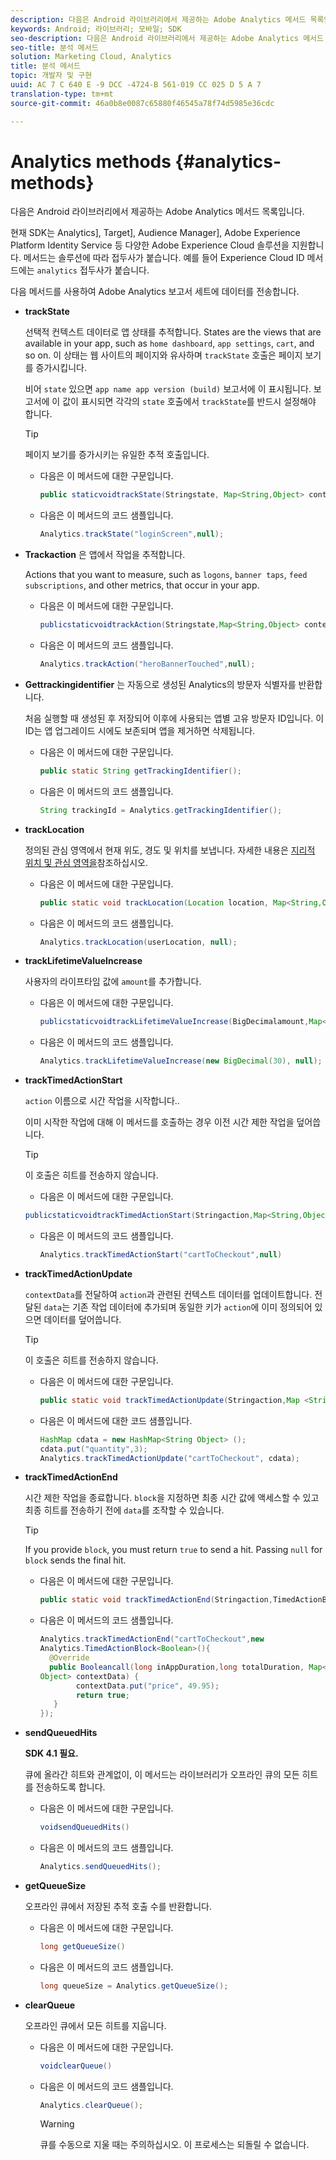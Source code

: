 ```yaml
---
description: 다음은 Android 라이브러리에서 제공하는 Adobe Analytics 메서드 목록입니다.
keywords: Android; 라이브러리; 모바일; SDK
seo-description: 다음은 Android 라이브러리에서 제공하는 Adobe Analytics 메서드 목록입니다.
seo-title: 분석 메서드
solution: Marketing Cloud, Analytics
title: 분석 메서드
topic: 개발자 및 구현
uuid: AC 7 C 640 E -9 DCC -4724-B 561-019 CC 025 D 5 A 7
translation-type: tm+mt
source-git-commit: 46a0b8e0087c65880f46545a78f74d5985e36cdc

---
```



# Analytics methods {#analytics-methods}

다음은 Android 라이브러리에서 제공하는 Adobe Analytics 메서드 목록입니다.

현재 SDK는 Analytics], Target], Audience Manager], Adobe Experience Platform Identity Service 등 다양한 Adobe Experience Cloud 솔루션을 지원합니다. 메서드는 솔루션에 따라 접두사가 붙습니다. 예를 들어 Experience Cloud ID 메서드에는 `analytics` 접두사가 붙습니다.

다음 메서드를 사용하여 Adobe Analytics 보고서 세트에 데이터를 전송합니다.

* **trackState**

   선택적 컨텍스트 데이터로 앱 상태를 추적합니다. States are the views that are available in your app, such as `home dashboard`, `app settings`, `cart`, and so on. 이 상태는 웹 사이트의 페이지와 유사하며 `trackState` 호출은 페이지 보기를 증가시킵니다.

   비어 `state` 있으면 `app name app version (build)` 보고서에 이 표시됩니다. 보고서에 이 값이 표시되면 각각의 `state` 호출에서 `trackState`를 반드시 설정해야 합니다.

   >[!TIP]
   >
   >페이지 보기를 증가시키는 유일한 추적 호출입니다.

   * 다음은 이 메서드에 대한 구문입니다.

      ```java
      public staticvoidtrackState(Stringstate, Map<String,Object> contextData);
      ```

   * 다음은 이 메서드의 코드 샘플입니다.

      ```java
      Analytics.trackState("loginScreen",null);
      ```

* **Trackaction**
은 앱에서 작업을 추적합니다.

   Actions that you want to measure, such as `logons`, `banner taps`, `feed subscriptions`, and other metrics, that occur in your app.

   * 다음은 이 메서드에 대한 구문입니다.

      ```java
      publicstaticvoidtrackAction(Stringstate,Map<String,Object> contextData);
      ```

   * 다음은 이 메서드의 코드 샘플입니다.

      ```java
      Analytics.trackAction("heroBannerTouched",null);
      ```

* **Gettrackingidentifier**
는 자동으로 생성된 Analytics의 방문자 식별자를 반환합니다.

   처음 실행할 때 생성된 후 저장되어 이후에 사용되는 앱별 고유 방문자 ID입니다. 이 ID는 앱 업그레이드 시에도 보존되며 앱을 제거하면 삭제됩니다.

   * 다음은 이 메서드에 대한 구문입니다.

      ```java
      public static String getTrackingIdentifier(); 
      ```

   * 다음은 이 메서드의 코드 샘플입니다.

      ```java
      String trackingId = Analytics.getTrackingIdentifier(); 
      ```

* **trackLocation**

   정의된 관심 영역에서 현재 위도, 경도 및 위치를 보냅니다. 자세한 내용은 [지리적 위치 및 관심 영역을](/help/android/location/geo-poi.md)참조하십시오.

   * 다음은 이 메서드에 대한 구문입니다.

      ```java
      public static void trackLocation(Location location, Map<String,Object> contextData); 
      ```

   * 다음은 이 메서드의 코드 샘플입니다.

      ```java
      Analytics.trackLocation(userLocation, null);
      ```

* **trackLifetimeValueIncrease**

   사용자의 라이프타임 값에 `amount`를 추가합니다.

   * 다음은 이 메서드에 대한 구문입니다.

      ```java
      publicstaticvoidtrackLifetimeValueIncrease(BigDecimalamount,Map<String,Object>contextData);
      ```

   * 다음은 이 메서드의 코드 샘플입니다.

      ```java
      Analytics.trackLifetimeValueIncrease(new BigDecimal(30), null);
      ```

* **trackTimedActionStart**

   `action` 이름으로 시간 작업을 시작합니다..

   이미 시작한 작업에 대해 이 메서드를 호출하는 경우 이전 시간 제한 작업을 덮어씁니다.

   >[!TIP]
   >
   >이 호출은 히트를 전송하지 않습니다.

   * 다음은 이 메서드에 대한 구문입니다.
   ```java
   publicstaticvoidtrackTimedActionStart(Stringaction,Map<String,Object>contextData);
   ```

   * 다음은 이 메서드의 코드 샘플입니다.

      ```java
      Analytics.trackTimedActionStart("cartToCheckout",null)
      ```


* **trackTimedActionUpdate**

   `contextData`를 전달하여 `action`과 관련된 컨텍스트 데이터를 업데이트합니다. 전달된 `data`는 기존 작업 데이터에 추가되며 동일한 키가 `action`에 이미 정의되어 있으면 데이터를 덮어씁니다.

   >[!TIP]
   >
   >이 호출은 히트를 전송하지 않습니다.

   * 다음은 이 메서드에 대한 구문입니다.

      ```java
      public static void trackTimedActionUpdate(Stringaction,Map <String,Object> contextData); 
      ```

   * 다음은 이 메서드에 대한 코드 샘플입니다.

      ```java
      HashMap cdata = new HashMap<String Object> (); 
      cdata.put("quantity",3); 
      Analytics.trackTimedActionUpdate("cartToCheckout", cdata);
      ```

* **trackTimedActionEnd**

   시간 제한 작업을 종료합니다. `block`을 지정하면 최종 시간 값에 액세스할 수 있고 최종 히트를 전송하기 전에 `data`를 조작할 수 있습니다.

   >[!TIP]
   >
   >If you provide `block`, you must return `true` to send a hit. Passing `null` for `block` sends the final hit.

   * 다음은 이 메서드에 대한 구문입니다.

      ```java
      public static void trackTimedActionEnd(Stringaction,TimedActionBlock<Boolean> logic); 
      ```

   * 다음은 이 메서드의 코드 샘플입니다.

      ```java
      Analytics.trackTimedActionEnd("cartToCheckout",new
      Analytics.TimedActionBlock<Boolean>(){
        @Override
        public Booleancall(long inAppDuration,long totalDuration, Map<String,
      Object> contextData) {
              contextData.put("price", 49.95);
              return true;
         }
      });
      ```

* **sendQueuedHits**

   **SDK 4.1 필요.**

   큐에 올라간 히트와 관계없이, 이 메서드는 라이브러리가 오프라인 큐의 모든 히트를 전송하도록 합니다.

   * 다음은 이 메서드에 대한 구문입니다.

      ```java
      voidsendQueuedHits()
      ```

   * 다음은 이 메서드의 코드 샘플입니다.

      ```java
      Analytics.sendQueuedHits();
      ```

* **getQueueSize**

   오프라인 큐에서 저장된 추적 호출 수를 반환합니다.

   * 다음은 이 메서드에 대한 구문입니다.

      ```java
      long getQueueSize()
      ```

   * 다음은 이 메서드의 코드 샘플입니다.

      ```java
      long queueSize = Analytics.getQueueSize(); 
      ```

* **clearQueue**

   오프라인 큐에서 모든 히트를 지웁니다.

   * 다음은 이 메서드에 대한 구문입니다.

      ```java
      voidclearQueue()
      ```

   * 다음은 이 메서드의 코드 샘플입니다.

      ```java
      Analytics.clearQueue();
      ```

      >[!WARNING]
      >
      > 큐를 수동으로 지울 때는 주의하십시오. 이 프로세스는 되돌릴 수 없습니다.